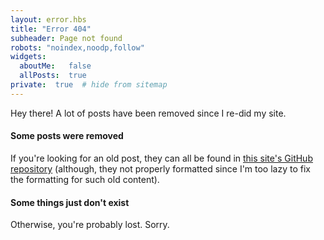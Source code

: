```yaml
---
layout: error.hbs
title: "Error 404"
subheader: Page not found
robots: "noindex,noodp,follow"
widgets:
  aboutMe:   false
  allPosts:  true
private:  true  # hide from sitemap
---
```

Hey there! A lot of posts have been removed since I re-did my site.

#### Some posts were removed

If you're looking for an old post, they can all be found in [this site's GitHub
repository](https://github.com/davidosomething/16.davidosomething.com/tree/dev/md/_archive)
(although, they not properly formatted since I'm too lazy to fix the
formatting for such old content).

#### Some things just don't exist

Otherwise, you're probably lost. Sorry.

